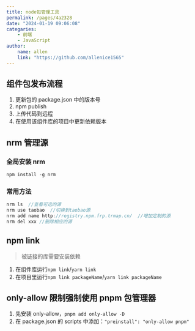 ```yaml
---
title: node包管理工具
permalink: /pages/4a2328
date: "2024-01-19 09:06:08"
categaries:
    - 前端
    - JavaScript
author:
    name: allen
    link: "https://github.com/allenice1565"
---
```


## 组件包发布流程

1. 更新包的 package.json 中的版本号
2. npm publish
3. 上传代码到远程
4. 在使用该组件库的项目中更新依赖版本

## nrm 管理源

### 全局安装 nrm

```js
npm install -g nrm
```

### 常用方法

```js
nrm ls	//查看可选的源
nrm use taobao	//切换到taobao源
nrm add name http://registry.npm.frp.trmap.cn/	//增加定制的源
nrm del xxx	//删除相应的源
```

## npm link

> 被链接的库需要安装依赖

1. 在组件库运行`npm link`/`yarn link`
2. 在项目里运行`npm link packageName`/`yarn link packageName`

## only-allow 限制强制使用 pnpm 包管理器

1. 先安装 only-allow，`pnpm add only-allow -D`
2. 在 package.json 的 scripts 中添加：`"preinstall": "only-allow pnpm"`
